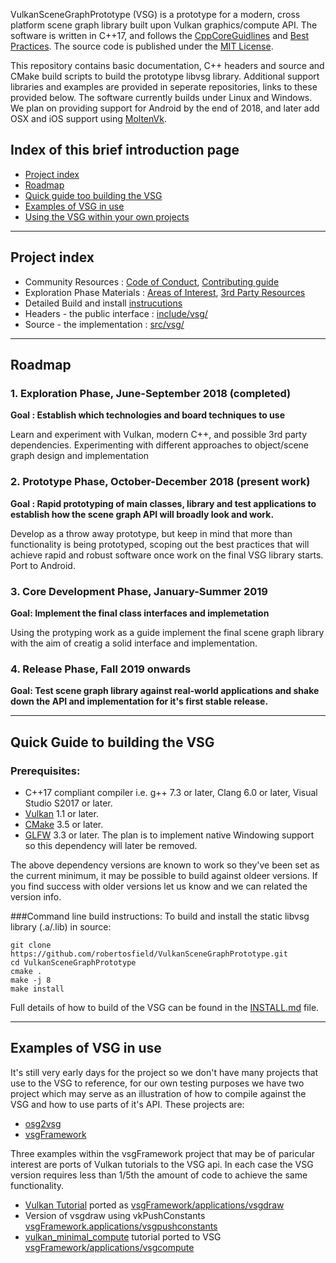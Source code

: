 VulkanSceneGraphPrototype (VSG) is a prototype for a modern, cross platform scene graph library built upon Vulkan graphics/compute API.  The software is written in C++17, and follows the [CppCoreGuidlines](https://isocpp.github.io/CppCoreGuidelines/CppCoreGuidelines) and [Best Practices](https://github.com/coreinfrastructure/best-practices-badge/blob/master/doc/criteria.md).  The source code is published under the [MIT License](LICENSE.md).

This repository contains basic documentation, C++ headers and source and CMake build scripts to build the prototype libvsg library.  Additional support libraries and examples are provided in seperate repositories, links to these provided below.  The software currently builds under Linux and Windows.  We plan on providing support for Android by the end of 2018, and later add OSX and iOS support using [MoltenVk](https://github.com/KhronosGroup/MoltenVK).

## Index of this brief introduction page
* [Project index](#project-index)
* [Roadmap](#roadmap)
* [Quick guide too building the VSG](#quick-guide-to-building-the-vsg)
* [Examples of VSG in use](#examples-of-vsg-in-use)
* [Using the VSG within your own projects](#using-the-vsg-within-your-own-projects)

---

## Project index
* Community Resources :  [Code of Conduct](docs/CODE_OF_CONDUCT.md), [Contributing guide](docs/CONTRIBUTING.md)
* Exploration Phase Materials : [Areas of Interest](docs/ExplorationPhase/AreasOfInterest.md), [3rd Party Resources](docs/ExplorationPhase/3rdPartyResources.md)
* Detailed Build and install [instrucutions](INSTALL.md)
* Headers - the public interface : [include/vsg/](include/vsg)
* Source - the implementation : [src/vsg/](src/vsg)

---

## Roadmap

### 1. Exploration Phase, June-September 2018 (completed)
**Goal : Establish which technologies and board techniques to use**

Learn and experiment with Vulkan, modern C++, and possible 3rd party dependencies.
Experimenting with different approaches to object/scene graph design and implementation

### 2. Prototype Phase, October-December 2018 (present work)
**Goal : Rapid prototyping of main classes, library and test applications to establish how the scene graph API will broadly look and work.**

Develop as a throw away prototype, but keep in mind that more than functionality is being prototyped, scoping out the best practices that will achieve rapid and robust software once work on the final VSG library starts. Port to Android.

### 3. Core Development Phase, January-Summer 2019
**Goal: Implement the final class interfaces and implemetation**

Using the protyping work as a guide implement the final scene graph library with the aim of creatig a solid interface and implementation.

### 4. Release Phase,  Fall 2019 onwards 
**Goal: Test scene graph library against real-world applications and shake down the API and implementation for it's first stable release.**

---

## Quick Guide to building the VSG

### Prerequisites:
* C++17 compliant compiler i.e. g++ 7.3 or later, Clang 6.0 or later, Visual Studio S2017 or later.
* [Vulkan](https://vulkan.lunarg.com/) 1.1 or later.
* [CMake](https://www.cmake.org) 3.5 or later.
* [GLFW](https://www.glfw.org)  3.3 or later.  The plan is to implement native Windowing support so this dependency will
 later be removed.

The above dependency versions are known to work so they've been set as the current minimum, it may be possible to build against oldeer versions.  If you find success with older versions let us know and we can related the version info.

###Command line build instructions:
To build and install the static libvsg library (.a/.lib) in source:

    git clone https://github.com/robertosfield/VulkanSceneGraphPrototype.git
    cd VulkanSceneGraphPrototype
    cmake .
    make -j 8
    make install

Full details of how to build of the VSG can be found in the [INSTALL.md](INSTALL.md) file.

---

## Examples of VSG in use

It's still very early days for the project so we don't have many projects that use to the VSG to reference, for our own testing purposes we have two project which may serve as an illustration of how to compile against the VSG and how to use parts of it's API.  These projects are:
* [osg2vsg](https://github.com/robertosfield/osg2vsg)
* [vsgFramework](https://github.com/robertosfield/vsgFramework)

Three examples within the vsgFramework project that may be of paricular interest are ports of Vulkan tutorials to the VSG api.  In each case the VSG version requires less than 1/5th the amount of code to achieve the same functionality.
* [Vulkan Tutorial](https://vulkan-tutorial.com/)  ported as [vsgFramework/applications/vsgdraw](https://github.com/robertosfield/vsgFramework/blob/master/applications/vsgdraw/vsgdraw.cpp)
* Version of vsgdraw using vkPushConstants [vsgFramework.applications/vsgpushconstants](https://github.com/robertosfield/vsgFramework/blob/master/applications/vsgpushconstants/vsgpushconstants.cpp)
* [vulkan_minimal_compute](https://github.com/Erkaman/vulkan_minimal_compute) tutorial ported to VSG [vsgFramework/applications/vsgcompute](https://github.com/robertosfield/vsgFramework/blob/master/applications/vsgcompute/vsgcompute.cpp)

